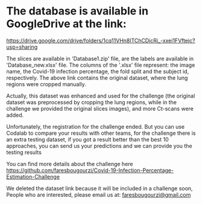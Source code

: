 # The database is available in GoogleDrive at the link: 

https://drive.google.com/drive/folders/1cq11VHn8lTChCDicRi_-xxei1FVftejc?usp=sharing

The slices are available in 'Database1.zip' file, are the labels are available in 'Database\_new.xlsx' file. The columns of the '.xlsx' file represent: the image name, the Covid-19 infection percentage, the fold split and the subject id, respectively.
The above link contains the original dataset, where the lung regions were cropped manually.   

Actually, this dataset was enhanced and used for the challenge (the original dataset was preprocessed by cropping the lung regions, while in the challenge we provided the original slices images), and more Ct-scans were added.

Unfortunately, the registration for the challenge ended.
But you can use Codalab to compare your results with other teams, for the challenge there is an extra testing dataset, if you got a result better than the best 10 approaches, you can send us your predictions and we can provide you the testing results

You can find more details about the challenge here
https://github.com/faresbougourzi/Covid-19-Infection-Percentage-Estimation-Challenge

We deleted the dataset link because it will be included in a challenge soon, People who are interested, please email us at: faresbougourzi@gmail.com
